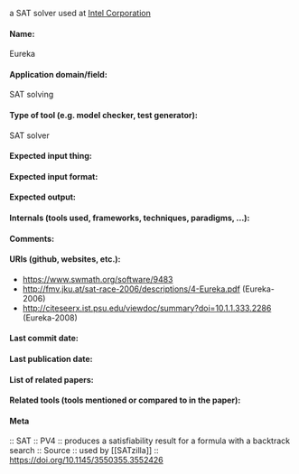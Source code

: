 a SAT solver used at [Intel Corporation](https://www.intel.com/)

#### Name:
Eureka

#### Application domain/field:
SAT solving

#### Type of tool (e.g. model checker, test generator):
SAT solver

#### Expected input thing:

#### Expected input format:

#### Expected output:

#### Internals (tools used, frameworks, techniques, paradigms, ...):

#### Comments:

#### URIs (github, websites, etc.):
- https://www.swmath.org/software/9483
- http://fmv.jku.at/sat-race-2006/descriptions/4-Eureka.pdf (Eureka-2006)
- http://citeseerx.ist.psu.edu/viewdoc/summary?doi=10.1.1.333.2286 (Eureka-2008)

#### Last commit date:

#### Last publication date:

#### List of related papers:

#### Related tools (tools mentioned or compared to in the paper):

#### Meta
:: SAT
:: PV4 :: produces a satisfiability result for a formula with a backtrack search
:: Source :: used by [[SATzilla]] :: https://doi.org/10.1145/3550355.3552426
